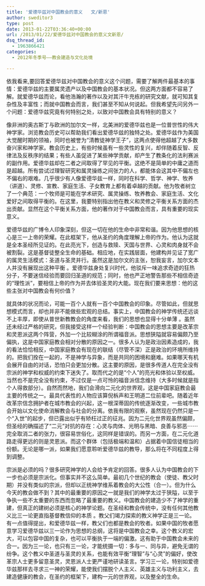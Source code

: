 ```yaml
---
title: '爱德华兹对中国教会的意义   文/新恩'
author: sweditor3
type: post
date: 2013-01-22T03:36:40+00:00
url: /2013/01/22/爱德华兹对中国教会的意义文新恩/
dsq_thread_id:
  - 1963866421
categories:
  - 2012年冬季号——教会建造与文化处境

---
```

依我看来,要回答爱德华兹对中国教会的意义这个问题，需要了解两件最基本的事情：爱德华兹的主要属灵遗产以及中国教会的基本状况。但这两方面都不容易了解。就爱德华兹而论，看他浩瀚的著作以及对其汗牛充栋的研究文献，就可知其复杂性及丰富性；而就中国教会而言，我们甚至不知从何说起。但我希望先问另外一个问题：爱德华兹究竟有何特别之处，以致对中国教会具有特别的意义？

像非洲的奥古斯丁与欧洲的加尔文一样，北美洲的爱德华兹也是一位普世性的伟大神学家。浏览教会历史可以帮助我们看出爱德华兹的独特之处。爱德华兹作为美国大觉醒时期的领袖，同时也被誉为“清教徒神学王子”，这两点使得他超越了大多数奋兴家和神学家。教会历史上，有些时候虽有一些灵性的复兴，却伴随着反智、反律法及反秩序的结果；有些人虽促进了某些神学贡献，却产生了教条化的法利赛派的副作用。爱德华兹却在二者之间取得了罕见的平衡。这绝不是简单的中庸之道而是超越。所有尝试过理智研究和属灵操练之间张力的人，都能体会这其中不偏左也不偏右的艰难。几乎很少有人像爱德华兹一样，同时在科学、哲学、神学、牧养（讲道）、灵修、宣教、家庭生活、子女教育上都有着卓越的贡献。他为牧者树立了一个典范：一个牧师是可能在学术研究、属灵操练、牧养教会、家庭生活、文化爱好之间取得平衡的。在这里，我要特别指出他在教义和灵修之平衡关系方面的杰出贡献。显然在这个平衡关系方面，他的著作对于中国教会而言，具有重要的现实意义。

爱德华兹的广博令人印象深刻，但这一切在他的生命中非常和谐。因为他思想的核心是三一上帝的荣耀。在此框架下，他从圣约的角度理解上帝的作为。他认为这就是全本圣经所见证的。在此亮光下，创造与救赎、天国与世界、心灵和肉身就不会被割裂。这是基督徒整全生命的基础。相应地，在实践层面，他建构并见证了宽广的属灵生活模式：圣道与圣灵并行。虽然这是加尔文的主张，恕我妄言，加尔文本人并没有展现出这种平衡 。爱德华兹身处复兴时代，他驳斥一味追求奇迹的狂热分子，不要迷信经验而要回归圣道的规范；同时，他也严正地警告那些不相信奇迹的“理性派”，要相信上帝的作为并去体验圣灵的大能。现在我们要来思想：他的这些主张对中国教会有何价值？

就具体的状况而论，可能一百个人就有一百个中国教会的印象。尽管如此，但就思想模式而言，却也并非不能做些宏观的总结。事实上，中国教会的神学传统还远谈不上丰厚，即使从普世新教教会的角度来看，我们的思想也显得十分单薄 。虽然还未经过严格的研究，但我接受这样一个经验判断：中国教会的思想主要是改革宗和灵恩派这两个阵营，外加一个比较糊涂的所谓福音派。思想狭隘就容易偏颇乃至偏执，这是中国家庭教会相对分散的原因之一。很多人认为是政治因素造成的，我的看法恰恰相反，中国家庭教会有现在的联结（尽管不深）正是政治的环境所维持的。把我们拴在一起的，不是神学与异象，而是共同的困境和磨难。如果哪天有机会展开自由的对话，恐怕只会更加分散。这主要的原因，是很多传道人在完全没有宗派的神学和权威的约束下迷失了。取而代之的是“个人”的亮光和体验以至权威。当然也不是完全没有约束，不过仅是一点可怜的福音派信念维持（大多时候就是指个人得救部分）。自然而然地，我们会滑向二元化的世界观，这是中国家庭教会最主要的传统之一。最具代表性的人物应该算倪柝声和王明道二位前辈吧。随着近年改革宗信念拥护者在城市教会的兴起，这一根深蒂固的传统逐渐改变，一些城市教会开始以文化使命消解教会与社会的分离。依我有限的观察，虽然现在仍然只是一个“入世”的起步，但已露出似乎有矫枉过正的征兆。因为二元化世界观虽然偏颇，但圣经的确描述了“二元”对抗的存在：心灵与肉体、光明与黑暗、良善与邪恶⋯⋯完全取消二者的张力，很容易世俗化，这同样是错误的。而另一方面，在二元化道路走得更远的则是灵恩派。而这个群体（包括极端和温和）占据着中国信徒相当的份额。无论是哪一派，如果我们愿意聆听爱德华兹的教导，那么将在不同程度上得到调整。

宗派是必须的吗？很多研究神学的人会给予肯定的回答。很多人认为中国教会的下一步也必须是宗派化。但事实并不这么简单。最初几个世纪的教会（使徒、教父时期）并没有类似的宗派，但却以正统神学维系着教会的大公性（合一）。但为什么今天的教会做不到？其中的最重要的原因之一就是我们的神学太过于狭隘，以至于争执一些不太重要的东西而忽略了最重要的教义。中国教会的建造少不了神学的重建，但真正的建树必须是核心的神学论题。在圣经和教会传统中，没有任何其他教义比三一论更直指基督教信仰的本质 。教父们竭力探索的教义神学正是三一论。有一点值得提出，和爱德华兹一样，教父们也都是教会的牧者。如果中国的牧者愿意学习爱德华兹以三一论作为思想的总纲，这将是中国教会之幸。这个教义的宏大，可以包容中国的复杂，也可以平衡执于一端的偏激。这有助于中国教会未来的合一。因为三一论，也只有三一论，才能统摄一切：多与一、同与异，避免无谓的纷争。这个教义中圣道与圣灵的关系，也能有效平衡“理智”与“心灵”的偏好，使改革宗人士更多留意圣灵，灵恩派人士更严谨地研读圣言。学习三一论，特别如爱德华兹那样去寻求三一神的荣耀，能使我们摆脱个人主义、英雄主义与功利主义，去建造健康的教会，在圣约的框架下，建构一元的世界观，以及整全的生命。